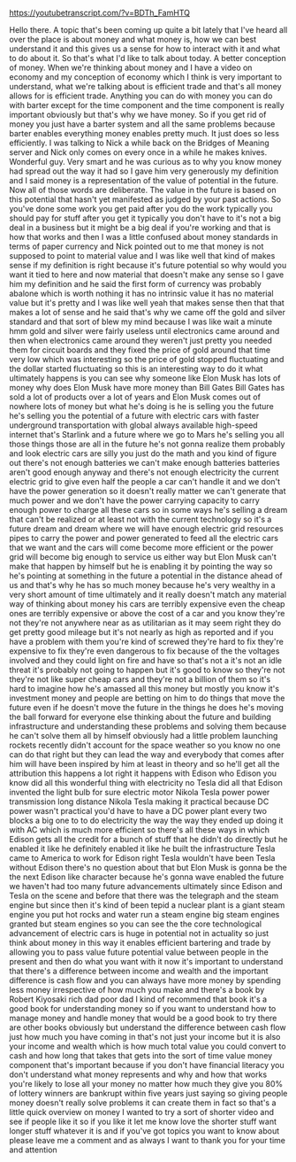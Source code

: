 https://youtubetranscript.com/?v=BDTh_FamHTQ

 Hello there. A topic that's been coming up quite a bit lately that I've heard all over the place is about money and what money is, how we can best understand it and this gives us a sense for how to interact with it and what to do about it. So that's what I'd like to talk about today. A better conception of money. When we're thinking about money and I have a video on economy and my conception of economy which I think is very important to understand, what we're talking about is efficient trade and that's all money allows for is efficient trade. Anything you can do with money you can do with barter except for the time component and the time component is really important obviously but that's why we have money. So if you get rid of money you just have a barter system and all the same problems because barter enables everything money enables pretty much. It just does so less efficiently. I was talking to Nick a while back on the Bridges of Meaning server and Nick only comes on every once in a while he makes knives. Wonderful guy. Very smart and he was curious as to why you know money had spread out the way it had so I gave him very generously my definition and I said money is a representation of the value of potential in the future. Now all of those words are deliberate. The value in the future is based on this potential that hasn't yet manifested as judged by your past actions. So you've done some work you get paid after you do the work typically you should pay for stuff after you get it typically you don't have to it's not a big deal in a business but it might be a big deal if you're working and that is how that works and then I was a little confused about money standards in terms of paper currency and Nick pointed out to me that money is not supposed to point to material value and I was like well that kind of makes sense if my definition is right because it's future potential so why would you want it tied to here and now material that doesn't make any sense so I gave him my definition and he said the first form of currency was probably abalone which is worth nothing it has no intrinsic value it has no material value but it's pretty and I was like well yeah that makes sense then that that makes a lot of sense and he said that's why we came off the gold and silver standard and that sort of blew my mind because I was like wait a minute hmm gold and silver were fairly useless until electronics came around and then when electronics came around they weren't just pretty you needed them for circuit boards and they fixed the price of gold around that time very low which was interesting so the price of gold stopped fluctuating and the dollar started fluctuating so this is an interesting way to do it what ultimately happens is you can see why someone like Elon Musk has lots of money why does Elon Musk have more money than Bill Gates Bill Gates has sold a lot of products over a lot of years and Elon Musk comes out of nowhere lots of money but what he's doing is he is selling you the future he's selling you the potential of a future with electric cars with faster underground transportation with global always available high-speed internet that's Starlink and a future where we go to Mars he's selling you all those things those are all in the future he's not gonna realize them probably and look electric cars are silly you just do the math and you kind of figure out there's not enough batteries we can't make enough batteries batteries aren't good enough anyway and there's not enough electricity the current electric grid to give even half the people a car can't handle it and we don't have the power generation so it doesn't really matter we can't generate that much power and we don't have the power carrying capacity to carry enough power to charge all these cars so in some ways he's selling a dream that can't be realized or at least not with the current technology so it's a future dream and dream where we will have enough electric grid resources pipes to carry the power and power generated to feed all the electric cars that we want and the cars will come become more efficient or the power grid will become big enough to service us either way but Elon Musk can't make that happen by himself but he is enabling it by pointing the way so he's pointing at something in the future a potential in the distance ahead of us and that's why he has so much money because he's very wealthy in a very short amount of time ultimately and it really doesn't match any material way of thinking about money his cars are terribly expensive even the cheap ones are terribly expensive or above the cost of a car and you know they're not they're not anywhere near as as utilitarian as it may seem right they do get pretty good mileage but it's not nearly as high as reported and if you have a problem with them you're kind of screwed they're hard to fix they're expensive to fix they're even dangerous to fix because of the the voltages involved and they could light on fire and have so that's not a it's not an idle threat it's probably not going to happen but it's good to know so they're not they're not like super cheap cars and they're not a billion of them so it's hard to imagine how he's amassed all this money but mostly you know it's investment money and people are betting on him to do things that move the future even if he doesn't move the future in the things he does he's moving the ball forward for everyone else thinking about the future and building infrastructure and understanding these problems and solving them because he can't solve them all by himself obviously had a little problem launching rockets recently didn't account for the space weather so you know no one can do that right but they can lead the way and everybody that comes after him will have been inspired by him at least in theory and so he'll get all the attribution this happens a lot right it happens with Edison who Edison you know did all this wonderful thing with electricity no Tesla did all that Edison invented the light bulb for sure electric motor Nikola Tesla power power transmission long distance Nikola Tesla making it practical because DC power wasn't practical you'd have to have a DC power plant every two blocks a big one to to do electricity the way the way they ended up doing it with AC which is much more efficient so there's all these ways in which Edison gets all the credit for a bunch of stuff that he didn't do directly but he enabled it like he definitely enabled it like he built the infrastructure Tesla came to America to work for Edison right Tesla wouldn't have been Tesla without Edison there's no question about that but Elon Musk is gonna be the the next Edison like character because he's gonna wave enabled the future we haven't had too many future advancements ultimately since Edison and Tesla on the scene and before that there was the telegraph and the steam engine but since then it's kind of been tepid a nuclear plant is a giant steam engine you put hot rocks and water run a steam engine big steam engines granted but steam engines so you can see the the core technological advancement of electric cars is huge in potential not in actuality so just think about money in this way it enables efficient bartering and trade by allowing you to pass value future potential value between people in the present and then do what you want with it now it's important to understand that there's a difference between income and wealth and the important difference is cash flow and you can always have more money by spending less money irrespective of how much you make and there's a book by Robert Kiyosaki rich dad poor dad I kind of recommend that book it's a good book for understanding money so if you want to understand how to manage money and handle money that would be a good book to try there are other books obviously but understand the difference between cash flow just how much you have coming in that's not just your income but it is also your income and wealth which is how much total value you could convert to cash and how long that takes that gets into the sort of time value money component that's important because if you don't have financial literacy you don't understand what money represents and why and how that works you're likely to lose all your money no matter how much they give you 80% of lottery winners are bankrupt within five years just saying so giving people money doesn't really solve problems it can create them in fact so that's a little quick overview on money I wanted to try a sort of shorter video and see if people like it so if you like it let me know love the shorter stuff want longer stuff whatever it is and if you've got topics you want to know about please leave me a comment and as always I want to thank you for your time and attention